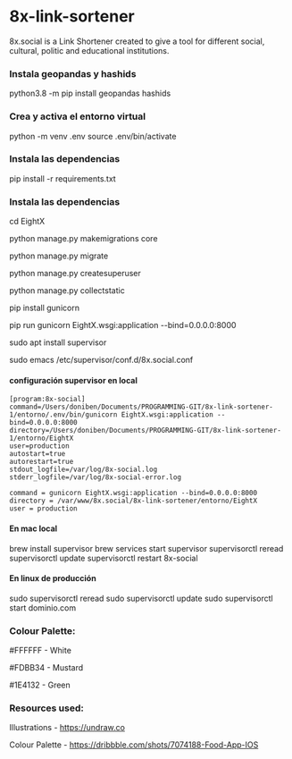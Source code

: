 

# 8x-link-sortener
8x.social is a Link Shortener created to give a tool for different social, cultural, politic and educational institutions.

### Instala geopandas y hashids
python3.8 -m pip install geopandas hashids

### Crea y activa el entorno virtual
python -m venv .env
source .env/bin/activate

### Instala las dependencias
pip install -r requirements.txt

### Instala las dependencias

cd EightX

python manage.py makemigrations core

python manage.py migrate

python manage.py createsuperuser

python manage.py collectstatic

pip install gunicorn

pip run gunicorn EightX.wsgi:application --bind=0.0.0.0:8000

sudo apt install supervisor

sudo emacs /etc/supervisor/conf.d/8x.social.conf

#### configuración supervisor en local

```
[program:8x-social]
command=/Users/doniben/Documents/PROGRAMMING-GIT/8x-link-sortener-1/entorno/.env/bin/gunicorn EightX.wsgi:application --bind=0.0.0.0:8000
directory=/Users/doniben/Documents/PROGRAMMING-GIT/8x-link-sortener-1/entorno/EightX
user=production
autostart=true
autorestart=true
stdout_logfile=/var/log/8x-social.log
stderr_logfile=/var/log/8x-social-error.log
```

``` [program:8x.social]
command = gunicorn EightX.wsgi:application --bind=0.0.0.0:8000
directory = /var/www/8x.social/8x-link-sortener/entorno/EightX
user = production

```

#### En mac local
brew install supervisor
brew services start supervisor
supervisorctl reread
supervisorctl update
supervisorctl restart 8x-social

#### En linux de producción

sudo supervisorctl reread
sudo supervisorctl update
sudo supervisorctl start dominio.com

### Colour Palette:

#FFFFFF - White

#FDBB34 - Mustard

#1E4132 - Green

### Resources used:

Illustrations - https://undraw.co

Colour Palette - https://dribbble.com/shots/7074188-Food-App-IOS